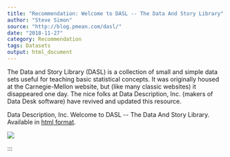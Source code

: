 ```yaml
---
title: "Recommendation: Welcome to DASL -- The Data And Story Library"
author: "Steve Simon"
source: "http://blog.pmean.com/dasl/"
date: "2018-11-27"
category: Recommendation
tags: Datasets
output: html_document
---
```


The Data and Story Library (DASL) is a collection of small and simple
data sets useful for teaching basic statistical concepts. It was
originally housed at the Carnegie-Mellon website, but (like many classic
websites) it disappeared one day. The nice folks at Data Description,
Inc. (makers of Data Desk software) have revived and updated this
resource.

<!---More--->

Data Description, Inc. Welcome to DASL -- The Data And Story Library.
Available in [html format](https://dasl.datadescription.com/).

![](../../../images/dasl01.png)


:::

